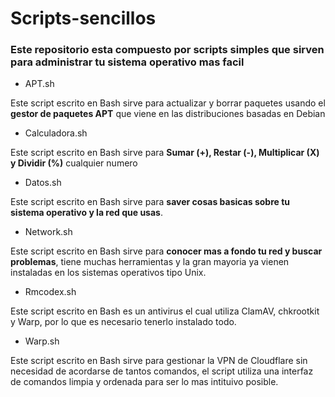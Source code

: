 # Scripts-sencillos
### Este repositorio esta compuesto por scripts simples que sirven para administrar tu sistema operativo mas facil
* APT.sh

Este script escrito en Bash sirve para actualizar y borrar paquetes usando el **gestor de paquetes APT** que viene en las distribuciones basadas en Debian
* Calculadora.sh

Este script escrito en Bash sirve para **Sumar (+), Restar (-), Multiplicar (X) y Dividir (%)** cualquier numero
* Datos.sh

Este script escrito en Bash sirve para **saver cosas basicas sobre tu sistema operativo y la red que usas**.
* Network.sh

Este script escrito en Bash sirve para **conocer mas a fondo tu red y buscar problemas**, tiene muchas herramientas y la gran mayoria ya vienen instaladas en los sistemas operativos tipo Unix.
* Rmcodex.sh

Este script escrito en Bash es un antivirus el cual utiliza ClamAV, chkrootkit y Warp, por lo que es necesario tenerlo instalado todo.
* Warp.sh

Este script escrito en Bash sirve para gestionar la VPN de Cloudflare sin necesidad de acordarse de tantos comandos, el script utiliza una interfaz de comandos limpia y ordenada para ser lo mas intituivo posible.
